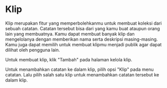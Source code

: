 # Klip

Klip merupakan fitur yang memperbolehkanmu untuk membuat koleksi dari sebuah catatan.
Catatan tersebut bisa dari yang kamu buat ataupun orang lain yang membuatnya.
Kamu dapat membuat banyak klip dan mengelolanya dengan memberikan nama serta deskripsi masing-masing.
Kamu juga dapat memilih untuk membuat klipmu menjadi publik agar dapat dilihat oleh pengguna lain.

Untuk membuat klip, klik "Tambah" pada halaman kelola klip.

Untuk menambahkan catatan ke dalam klip, pilih opsi "Klip" pada menu catatan. Lalu pilih salah satu klip untuk menambahkan catatan tersebut ke dalam klip.
